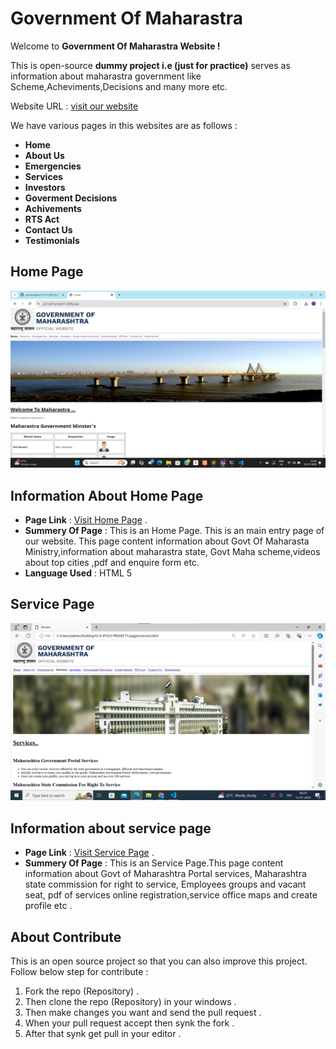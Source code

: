 # Government Of Maharastra #

Welcome to **Government Of Maharastra Website !** 

This is open-source **dummy project i.e (just for practice)**
serves as information about maharastra government like
Scheme,Acheviments,Decisions and many more etc.

Website URL : [visit our website](https://g-8-ipc9-project1.netlify.app/)

We have various pages in this websites are as follows :

- **Home**
- **About Us**
- **Emergencies**
- **Services**
- **Investors**
- **Goverment Decisions**
- **Achivements**
- **RTS Act**
- **Contact Us**
- **Testimonials**

## **Home Page** ##

![Home Page Screen Shot](./img/ipc9.0_pro1_home_page.png)

## Information About Home Page ##
- **Page Link** : [Visit Home Page](https://g-8-ipc9-project1.netlify.app/) .
- **Summery Of Page** : This is an Home Page. This is an main entry page of our website.
This page content information about Govt Of Maharasta Ministry,information about maharastra state,
Govt Maha scheme,videos about top cities ,pdf and enquire form etc.
- **Language Used** : HTML 5

## **Service Page** ##

![service page Screen Shot](./img/service.png)

## Information about service page ##
- **Page Link** : [Visit Service Page](https://g-8-ipc9-project1.netlify.app/) .
- **Summery Of Page** : This is an Service Page.This page content information about Govt of Maharashtra Portal services, Maharashtra state commission for right to service, Employees groups and vacant seat, pdf of services online registration,service office maps and create profile etc .






## About Contribute ##
This is an open source project so that you can also improve this project.
Follow below step for contribute :
1. Fork the repo (Repository) .
2. Then clone the repo (Repository) in your windows .
3. Then make changes you want and send the pull request .
4. When your pull request accept then synk the fork .
5. After that synk get pull in your editor .





